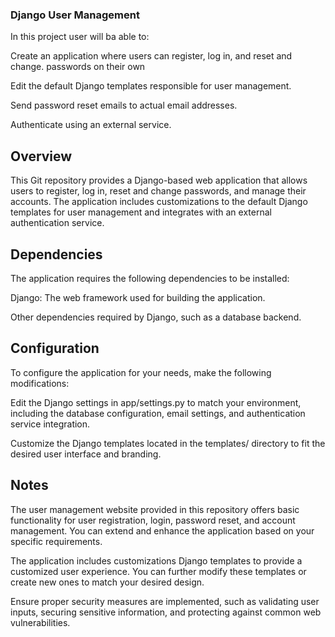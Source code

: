 ### Django User Management

In this project user will ba able to:

Create an application where users can register, log in, and reset and change.
passwords on their own

Edit the default Django templates responsible for user management.

Send password reset emails to actual email addresses.

Authenticate using an external service.

## Overview
This Git repository provides a Django-based web application that allows users to register, log in, reset and change passwords, and manage their accounts. The application includes customizations to the default Django templates for user management and integrates with an external authentication service.

## Dependencies
The application requires the following dependencies to be installed:

Django: The web framework used for building the application.

Other dependencies required by Django, such as a database backend.

## Configuration
To configure the application for your needs, make the following modifications:

Edit the Django settings in app/settings.py to match your environment, including the database configuration, email settings, and authentication service integration.

Customize the Django templates located in the templates/ directory to fit the desired user interface and branding.

## Notes
The user management website provided in this repository offers basic functionality for user registration, login, password reset, and account management. You can extend and enhance the application based on your specific requirements.

The application includes customizations Django templates to provide a customized user experience. You can further modify these templates or create new ones to match your desired design.

Ensure proper security measures are implemented, such as validating user inputs, securing sensitive information, and protecting against common web vulnerabilities.





